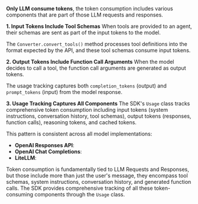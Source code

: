 **Only LLM consume tokens**, the token consumption includes various components that are part of those LLM requests and responses. 

**1. Input Tokens Include Tool Schemas**
When tools are provided to an agent, their schemas are sent as part of the input tokens to the model.

The `Converter.convert_tools()` method processes tool definitions into the format expected by the API, and these tool schemas consume input tokens.

**2. Output Tokens Include Function Call Arguments**
When the model decides to call a tool, the function call arguments are generated as output tokens.

The usage tracking captures both `completion_tokens` (output) and `prompt_tokens` (input) from the model response.

**3. Usage Tracking Captures All Components**
The SDK's `Usage` class tracks comprehensive token consumption including input tokens (system instructions, conversation history, tool schemas), output tokens (responses, function calls), reasoning tokens, and cached tokens. 

This pattern is consistent across all model implementations:
- **OpenAI Responses API**: 
- **OpenAI Chat Completions**: 
- **LiteLLM**: 

Token consumption is fundamentally tied to LLM Requests and Responses, but those include more than just the user's message, they encompass tool schemas, system instructions, conversation history, and generated function calls. The SDK provides comprehensive tracking of all these token-consuming components through the `Usage` class.
